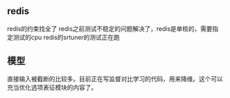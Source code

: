 ## redis
redis的约束找全了
redis之前测试不稳定的问题解决了，redis是单核的，需要指定测试的cpu
redis的srtuner的测试正在跑

## 模型
直接输入被截断的比较多。目前正在写监督对比学习的代码，用来降维。这个可以充当优化选项表征模块的内容了。